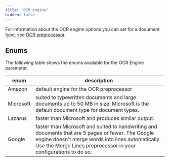 ```yaml
---
title: "OCR engine"
hidden: false
---
```

For information about the OCR engine options you can set for a document type, see [OCR preprocessor](doc:ocr).

## Enums

The following table shows the enums available for the OCR Engine parameter. 

| enum      | description                                                  |
| --------- | ------------------------------------------------------------ |
| Amazon    | default engine for the OCR preprocessor                      |
| Microsoft | suited to typewritten documents and large documents up to 50 MB in size. Microsoft is the default document type for document types. |
| Lazarus   | faster than Microsoft and produces similar output.           |
| Google    | faster than Microsoft and suited to handwriting and documents that are 5 pages or fewer. The Google engine doesn't merge words into lines automatically. Use the Merge Lines preprocessor in your configurations to do so. |
